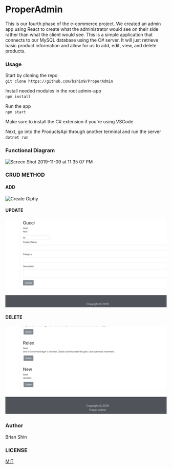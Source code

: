 # ProperAdmin
This is our fourth phase of the e-commerce project. We created an admin app using React to create what the administrator would see on their side rather than what the client would see. This is a simple application that connects to our MySQL database using the C# server. It will just retrieve basic product information and allow for us to add, edit, view, and delete products.

### Usage

Start by cloning the repo<br>
`git clone https://github.com/bshin9/ProperAdmin`

Install needed modules in the root admin-app<br>
`npm install`

Run the app<br>
`npm start`

Make sure to install the C# extension if you're using VSCode<br>

Next, go into the ProductsApi through another terminal and run the server<br>
`dotnet run`

### Functional Diagram
<img width="1440" alt="Screen Shot 2019-11-09 at 11 35 07 PM" src="https://user-images.githubusercontent.com/52217063/68538904-a3926e00-0349-11ea-81a4-9f2ab43cc58d.png">

### CRUD METHOD

#### ADD

![Create Giphy](./Design/ADD.gif)

#### UPDATE

![Update Giphy](./Design/UPDATED.gif)

#### DELETE
![Delete Giphy](./Design/DELETE.gif)

### Author
Brian Shin

### LICENSE
[MIT](https://github.com/bshin9/ProperAdmin/blob/master/LICENSE)
